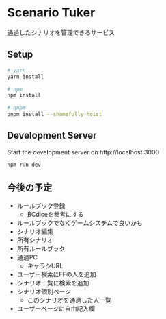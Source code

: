 # Scenario Tuker

通過したシナリオを管理できるサービス

## Setup

```bash
# yarn
yarn install

# npm
npm install

# pnpm
pnpm install --shamefully-hoist
```

## Development Server

Start the development server on http://localhost:3000

```bash
npm run dev
```

## 今後の予定

* ルールブック登録
  * BCdiceを参考にする
* ルールブックでなくゲームシステムで良いかも
* シナリオ編集
* 所有シナリオ
* 所有ルールブック
* 通過PC
  * キャラシURL
* ユーザー検索にFFの人を追加
* シナリオ一覧に検索を追加
* シナリオ個別ページ
  * このシナリオを通過した人一覧
* ユーザーページに自由記入欄